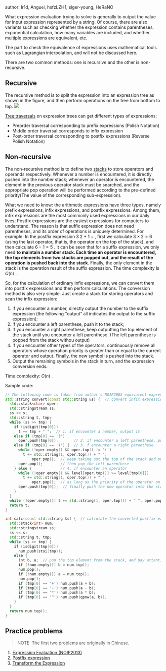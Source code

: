 author: Ir1d, Anguei, hsfzLZH1, siger-young, HeRaNO

What expression evaluation trying to solve is generally to output the value for input expression represented by a string. Of course, there are also variants such as checking whether the expression contains parentheses, exponential calculation, how many variables are included, and whether multiple expressions are equivalent, etc.

The part to check the equivalence of expressions uses mathematical tools such as Lagrangian interpolation, and will not be discussed here.

There are two common methods: one is recursive and the other is non-recursive.

## Recursive

The recursive method is to split the expression into an expression tree as shown in the figure, and then perform operations on the tree from bottom to top. ![](./images/bet.png)

[Tree traversals](../graph/tree-basic.md#_10) on expression trees can get different types of expressions:

- Preorder traversal corresponding to prefix expressions (Polish Notation)
- Middle order traversal corresponds to infix expression
- Post-order traversal corresponding to postfix expressions (Reverse Polish Notation)

## Non-recursive

The non-recursive method is to define two [stacks](../ds/stack.md) to store operators and operands respectively. Whenever a number is encountered, it is directly pushed into the number stack; whenever an operator is encountered, the element in the previous operator stack must be searched, and the appropriate pop operation will be performed according to the pre-defined priority(The value of the corresponding sub-expression).

What we need to know: the arithmetic expressions have three types, namely prefix expressions, infix expressions, and postfix expressions. Among them, infix expressions are the most commonly used expressions in our daily lives; Postfix expressions are the easiest expressions for computers to understand. The reason is that suffix expression does not need parentheses, and its order of operations is uniquely determined. For example: In the postfix expression $3~2~*~1~-$ , first we calculate $3 \times 2 = 6$ (using the last operator, that is, the operator on the top of the stack), and then calculate $6 - 1 = 5$ . It can be seen that for a suffix expression, we only need **to maintain a number stack. Each time an operator is encountered, the top elements from two stacks are popped out, and the result of the operation is pushed back into the stack**. Finally, the only element in the stack is the operation result of the suffix expression. The time complexity is $O(n)$ .

So, for the calculation of ordinary infix expressions, we can convert them into postfix expressions and then perform calculations. The conversion method is also very simple. Just create a stack for storing operators and scan the infix expression:

1. If you encounter a number, directly output the number to the suffix expression (the following "output" all indicates the output to the suffix expression);
2. If you encounter a left parenthese, push it to the stack;
3. If you encounter a right parenthese, keep outputting the top element of the stack until you encounter a left parenthese. (The left parenthese is popped from the stack withou output)
4. If you encounter other types of the operators, continuously remove all operators whose operation priority is greater than or equal to the current operator and output. Finally, the new symbol is pushed into the stack.
5. Output the remaining symbols in the stack in turn, and the expression conversion ends.

Time complexity: $O(n)$ .

Sample code:

```cpp
// The following code is taken from author's NOIP2005 equivalent expression
std::string convert(const std::string &s) {  // convert infix expression to postfix expression
  std::stack<char> oper;
  std::stringstream ss;
  ss << s;
  std::string t, tmp;
  while (ss >> tmp) {
    if (isdigit(tmp[0]))
      t += tmp + " ";  // 1. if encounter a number, output it
    else if (tmp[0] == '(')
      oper.push(tmp[0]);       // 2. if encounter a left parenthese, push it to the stack
    else if (tmp[0] == ')') {  // 3. f encounter a right parenthese
      while (!oper.empty() && oper.top() != '(')
        t += std::string(1, oper.top()) + " ",
            oper.pop();  // keep taking out the top of the stack and output it until the top of the stack is a left parenthesis,
      oper.pop();        // then pop the left parenthese
    } else {             // 4. if encounter an operator
      while (!oper.empty() && level[oper.top()] >= level[tmp[0]])
        t += std::string(1, oper.top()) + " ",
            oper.pop();  // as long as the priority of the operator on the top of the stack is not lower than that of the new operator, the top of the stack should be continuously popped out
      oper.push(tmp[0]);  // finally push the new operator into the stack
    }
  }
  while (!oper.empty()) t += std::string(1, oper.top()) + " ", oper.pop();
  return t;
}

int calc(const std::string &s) {  // calculate the converted postfix expression
  std::stack<int> num;
  std::stringstream ss;
  ss << s;
  std::string t, tmp;
  while (ss >> tmp) {
    if (isdigit(tmp[0]))
      num.push(stoi(tmp));
    else {
      int b, a;  // pop the top element from the stack, and pay attention to the order
      if (!num.empty()) b = num.top();
      num.pop();
      if (!num.empty()) a = num.top();
      num.pop();
      if (tmp[0] == '+') num.push(a + b);
      if (tmp[0] == '-') num.push(a - b);
      if (tmp[0] == '*') num.push(a * b);
      if (tmp[0] == '^') num.push(qpow(a, b));
    }
  }
  return num.top();
}
```

## Practice problems

> NOTE: The first two problems are originally in Chinese.

1. [Expression Evaluation (NOIP2013)](https://vijos.org/p/1849)
2. [Postfix expression](https://www.luogu.com.cn/problem/P1449)
3. [Transform the Expression](https://www.spoj.com/problems/ONP/)
